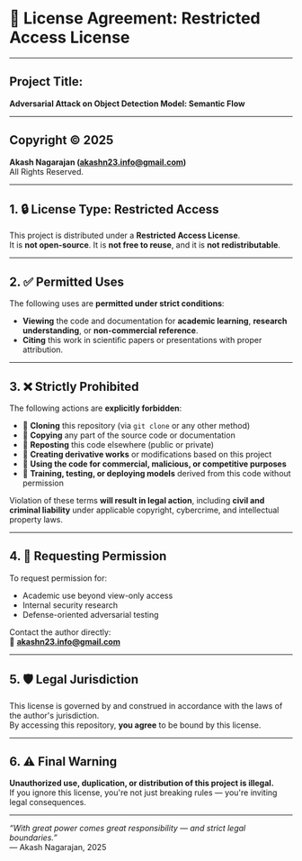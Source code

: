# 📄 License Agreement: Restricted Access License

---

## Project Title:
**Adversarial Attack on Object Detection Model: Semantic Flow**

---

## Copyright © 2025
**Akash Nagarajan (akashn23.info@gmail.com)**  
All Rights Reserved.

---

## 1. 🔒 License Type: Restricted Access

This project is distributed under a **Restricted Access License**.  
It is **not open-source**. It is **not free to reuse**, and it is **not redistributable**.

---

## 2. ✅ Permitted Uses

The following uses are **permitted under strict conditions**:

- **Viewing** the code and documentation for **academic learning**, **research understanding**, or **non-commercial reference**.
- **Citing** this work in scientific papers or presentations with proper attribution.

---

## 3. ❌ Strictly Prohibited

The following actions are **explicitly forbidden**:

- 🚫 **Cloning** this repository (via `git clone` or any other method)
- 🚫 **Copying** any part of the source code or documentation
- 🚫 **Reposting** this code elsewhere (public or private)
- 🚫 **Creating derivative works** or modifications based on this project
- 🚫 **Using the code for commercial, malicious, or competitive purposes**
- 🚫 **Training, testing, or deploying models** derived from this code without permission

Violation of these terms **will result in legal action**, including **civil and criminal liability** under applicable copyright, cybercrime, and intellectual property laws.

---

## 4. 💬 Requesting Permission

To request permission for:
- Academic use beyond view-only access
- Internal security research
- Defense-oriented adversarial testing

Contact the author directly:  
📧 **akashn23.info@gmail.com**

---

## 5. 🛡️ Legal Jurisdiction

This license is governed by and construed in accordance with the laws of the author's jurisdiction.  
By accessing this repository, **you agree** to be bound by this license.

---

## 6. ⚠️ Final Warning

**Unauthorized use, duplication, or distribution of this project is illegal.**  
If you ignore this license, you're not just breaking rules — you're inviting legal consequences.

---

*“With great power comes great responsibility — and strict legal boundaries.”*  
— Akash Nagarajan, 2025
